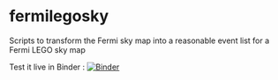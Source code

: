 # fermilegosky
Scripts to transform the Fermi sky map into a reasonable event list for a Fermi LEGO sky map

Test it live in Binder :
[![Binder](https://mybinder.org/badge.svg)](https://mybinder.org/v2/gh/facero/fermilegosky/tree/master/master?filepath=Lego-Fermi-map.ipynb)
